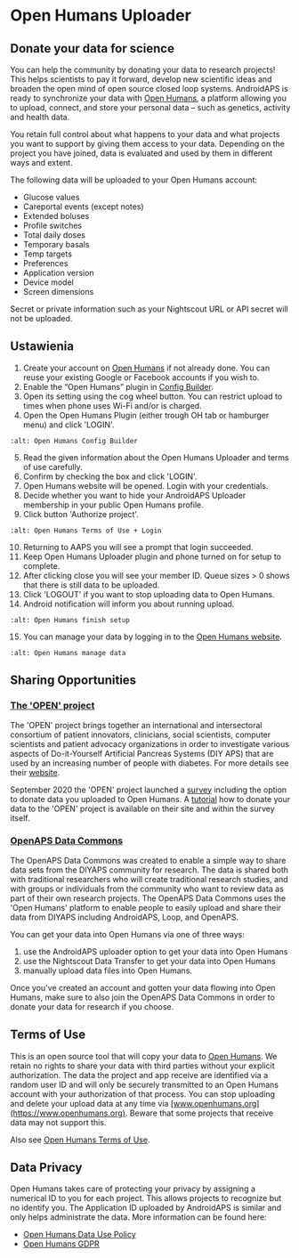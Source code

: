 # Open Humans Uploader

## Donate your data for science

You can help the community by donating your data to research projects! This helps scientists to pay it forward, develop new scientific ideas and broaden the open mind of open source closed loop systems. AndroidAPS is ready to synchronize your data with [Open Humans](https://www.openhumans.org), a platform allowing you to upload, connect, and store your personal data – such as genetics, activity and health data.

You retain full control about what happens to your data and what projects you want to support by giving them access to your data. Depending on the project you have joined, data is evaluated and used by them in different ways and extent.

The following data will be uploaded to your Open Humans account:

- Glucose values
- Careportal events (except notes)
- Extended boluses
- Profile switches
- Total daily doses
- Temporary basals
- Temp targets
- Preferences
- Application version
- Device model
- Screen dimensions

Secret or private information such as your Nightscout URL or API secret will not be uploaded.

## Ustawienia

1. Create your account on [Open Humans](https://www.openhumans.org) if not already done. You can reuse your existing Google or Facebook accounts if you wish to.
2. Enable the “Open Humans” plugin in [Config Builder](../Configuration/Config-Builder.md).
3. Open its setting using the cog wheel button. You can restrict upload to times when phone uses Wi-Fi and/or is charged.
4. Open the Open Humans Plugin (either trough OH tab or hamburger menu) and click 'LOGIN'.

```{image} ../images/OHUploader1.png
:alt: Open Humans Config Builder
```

5. Read the given information about the Open Humans Uploader and terms of use carefully.
6. Confirm by checking the box and click 'LOGIN'.
7. Open Humans website will be opened. Login with your credentials.
8. Decide whether you want to hide your AndroidAPS Uploader membership in your public Open Humans profile.
9. Click button 'Authorize project'.

```{image} ../images/OHUploader2.png
:alt: Open Humans Terms of Use + Login
```

10. Returning to AAPS you will see a prompt that login succeeded.
11. Keep Open Humans Uploader plugin and phone turned on for setup to complete.
12. After clicking close you will see your member ID. Queue sizes > 0 shows that there is still data to be uploaded.
13. Click 'LOGOUT' if you want to stop uploading data to Open Humans.
14. Android notification will inform you about running upload.

```{image} ../images/OHUploader3.png
:alt: Open Humans finish setup
```

15. You can manage your data by logging in to the [Open Humans website](https://www.openhumans.org).

```{image} ../images/OHWeb.png
:alt: Open Humans manage data
```

## Sharing Opportunities

### [The 'OPEN' project](https://www.open-diabetes.eu/)

The 'OPEN' project brings together an international and intersectoral consortium of patient innovators, clinicians, social scientists, computer scientists and patient advocacy organizations in order to investigate various aspects of Do-it-Yourself Artificial Pancreas Systems (DIY APS) that are used by an increasing number of people with diabetes. For more details see their [website](https://www.open-diabetes.eu/).

September 2020 the 'OPEN' project launched a [survey](https://survey.open-diabetes.eu/) including the option to donate data you uploaded to Open Humans. A [tutorial](https://open-diabetes.eu/en/open-survey/survey-tutorials/) how to donate your data to the 'OPEN' project is available on their site and within the survey itself.

### [OpenAPS Data Commons](https://www.openhumans.org/activity/openaps-data-commons/)

The OpenAPS Data Commons was created to enable a simple way to share data sets from the DIYAPS community for research. The data is shared both with traditional researchers who will create traditional research studies, and with groups or individuals from the community who want to review data as part of their own research projects. The OpenAPS Data Commons uses the 'Open Humans' platform to enable people to easily upload and share their data from DIYAPS including AndroidAPS, Loop, and OpenAPS.

You can get your data into Open Humans via one of three ways:

1. use the AndroidAPS uploader option to get your data into Open Humans
2. use the Nightscout Data Transfer to get your data into Open Humans
3. manually upload data files into Open Humans.

Once you've created an account and gotten your data flowing into Open Humans, make sure to also join the OpenAPS Data Commons in order to donate your data for research if you choose.

## Terms of Use

This is an open source tool that will copy your data to [Open Humans](https://www.openhumans.org). We retain no rights to share your data with third parties without your explicit authorization. The data the project and app receive are identified via a random user ID and will only be securely transmitted to an Open Humans account with your authorization of that process. You can stop uploading and delete your upload data at any time via [www.openhumans.org](https://www.openhumans.org). Beware that some projects that receive data may not support this.

Also see [Open Humans Terms of Use](https://www.openhumans.org/terms/).

## Data Privacy

Open Humans takes care of protecting your privacy by assigning a numerical ID to you for each project. This allows projects to recognize but no identify you. The Application ID uploaded by AndroidAPS is similar and only helps administrate the data. More information can be found here:

- [Open Humans Data Use Policy](https://www.openhumans.org/data-use/)
- [Open Humans GDPR](https://www.openhumans.org/gdpr/)
